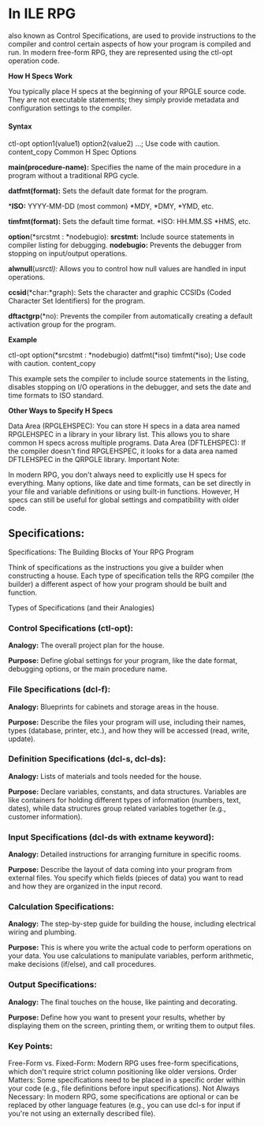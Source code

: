 # In ILE RPG

also known as Control Specifications, are used to provide instructions to the compiler and control certain aspects of how your program is compiled and run. In modern free-form RPG, they are represented using the ctl-opt operation code.

**How H Specs Work**

You typically place H specs at the beginning of your RPGLE source code. They are not executable statements; they simply provide metadata and configuration settings to the compiler.

#### Syntax

ctl-opt option1(value1) option2(value2) ...; 
Use code with caution.
content_copy
Common H Spec Options

**main(procedure-name):** Specifies the name of the main procedure in a program without a traditional RPG cycle.

**datfmt(format):** Sets the default date format for the program.

***ISO:** YYYY-MM-DD (most common)
*MDY, *DMY, *YMD, etc.

**timfmt(format):** Sets the default time format.
*ISO: HH.MM.SS
*HMS, etc.

**option**(*srcstmt : *nodebugio):
**srcstmt:** Include source statements in compiler listing for debugging.
**nodebugio:** Prevents the debugger from stopping on input/output operations.


**alwnull**(*usrctl):* Allows you to control how null values are handled in input operations.

**ccsid**(*char:*graph): Sets the character and graphic CCSIDs (Coded Character Set Identifiers) for the program.

**dftactgrp**(*no): Prevents the compiler from automatically creating a default activation group for the program.

**Example**

ctl-opt option(*srcstmt : *nodebugio) datfmt(*iso) timfmt(*iso);
Use code with caution.
content_copy

This example sets the compiler to include source statements in the listing, disables stopping on I/O operations in the debugger, and sets the date and time formats to ISO standard.

**Other Ways to Specify H Specs**

Data Area (RPGLEHSPEC): You can store H specs in a data area named RPGLEHSPEC in a library in your library list. This allows you to share common H specs across multiple programs.
Data Area (DFTLEHSPEC): If the compiler doesn't find RPGLEHSPEC, it looks for a data area named DFTLEHSPEC in the QRPGLE library.
Important Note:

In modern RPG, you don't always need to explicitly use H specs for everything. Many options, like date and time formats, can be set directly in your file and variable definitions or using built-in functions. However, H specs can still be useful for global settings and compatibility with older code.

## Specifications:
Specifications: The Building Blocks of Your RPG Program

Think of specifications as the instructions you give a builder when constructing a house. Each type of specification tells the RPG compiler (the builder) a different aspect of how your program should be built and function.

Types of Specifications (and their Analogies)

### Control Specifications (ctl-opt):

**Analogy:** The overall project plan for the house.

**Purpose:** Define global settings for your program, like the date format, debugging options, or the main procedure name.

### File Specifications (dcl-f):

**Analogy:** Blueprints for cabinets and storage areas in the house.

**Purpose:** Describe the files your program will use, including their names, types (database, printer, etc.), and how they will be accessed (read, write, update).

### Definition Specifications (dcl-s, dcl-ds):

**Analogy:** Lists of materials and tools needed for the house.

**Purpose:** Declare variables, constants, and data structures. Variables are like containers for holding different types of information (numbers, text, dates), while data structures group related variables together (e.g., customer information).

### Input Specifications (dcl-ds with extname keyword):

**Analogy:** Detailed instructions for arranging furniture in specific rooms.

**Purpose:** Describe the layout of data coming into your program from external files. You specify which fields (pieces of data) you want to read and how they are organized in the input record.

### Calculation Specifications:

**Analogy:** The step-by-step guide for building the house, including electrical wiring and plumbing.

**Purpose:** This is where you write the actual code to perform operations on your data. You use calculations to manipulate variables, perform arithmetic, make decisions (if/else), and call procedures.

### Output Specifications:

**Analogy:** The final touches on the house, like painting and decorating.

**Purpose:** Define how you want to present your results, whether by displaying them on the screen, printing them, or writing them to output files.

### Key Points:

Free-Form vs. Fixed-Form: Modern RPG uses free-form specifications, which don't require strict column positioning like older versions.
Order Matters: Some specifications need to be placed in a specific order within your code (e.g., file definitions before input specifications).
Not Always Necessary: In modern RPG, some specifications are optional or can be replaced by other language features (e.g., you can use dcl-s for input if you're not using an externally described file).